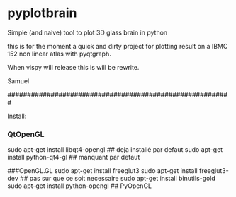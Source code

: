 pyplotbrain
===========

Simple (and naive) tool to plot 3D glass brain in python


this is for the moment a quick and dirty project for plotting result on a IBMC 152 non linear atlas
with pyqtgraph.

When vispy will release this is will be rewrite.

Samuel



#########################################################

Install:

### QtOpenGL
sudo apt-get install libqt4-opengl ## deja installé par defaut
sudo apt-get install python-qt4-gl ## manquant par defaut

###OpenGL.GL
sudo apt-get install freeglut3
sudo apt-get install freeglut3-dev ## pas sur que ce soit necessaire
sudo apt-get install binutils-gold
sudo apt-get install python-opengl ## PyOpenGL
